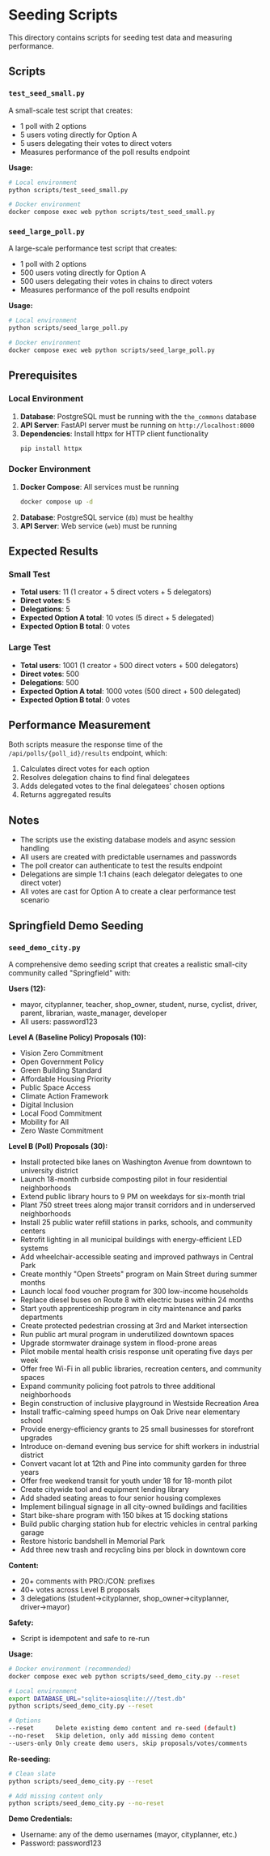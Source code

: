 # Seeding Scripts

This directory contains scripts for seeding test data and measuring performance.

## Scripts

### `test_seed_small.py`
A small-scale test script that creates:
- 1 poll with 2 options
- 5 users voting directly for Option A
- 5 users delegating their votes to direct voters
- Measures performance of the poll results endpoint

**Usage:**
```bash
# Local environment
python scripts/test_seed_small.py

# Docker environment
docker compose exec web python scripts/test_seed_small.py
```

### `seed_large_poll.py`
A large-scale performance test script that creates:
- 1 poll with 2 options
- 500 users voting directly for Option A
- 500 users delegating their votes in chains to direct voters
- Measures performance of the poll results endpoint

**Usage:**
```bash
# Local environment
python scripts/seed_large_poll.py

# Docker environment
docker compose exec web python scripts/seed_large_poll.py
```

## Prerequisites

### Local Environment
1. **Database**: PostgreSQL must be running with the `the_commons` database
2. **API Server**: FastAPI server must be running on `http://localhost:8000`
3. **Dependencies**: Install httpx for HTTP client functionality
   ```bash
   pip install httpx
   ```

### Docker Environment
1. **Docker Compose**: All services must be running
   ```bash
   docker compose up -d
   ```
2. **Database**: PostgreSQL service (`db`) must be healthy
3. **API Server**: Web service (`web`) must be running

## Expected Results

### Small Test
- **Total users**: 11 (1 creator + 5 direct voters + 5 delegators)
- **Direct votes**: 5
- **Delegations**: 5
- **Expected Option A total**: 10 votes (5 direct + 5 delegated)
- **Expected Option B total**: 0 votes

### Large Test
- **Total users**: 1001 (1 creator + 500 direct voters + 500 delegators)
- **Direct votes**: 500
- **Delegations**: 500
- **Expected Option A total**: 1000 votes (500 direct + 500 delegated)
- **Expected Option B total**: 0 votes

## Performance Measurement

Both scripts measure the response time of the `/api/polls/{poll_id}/results` endpoint, which:
1. Calculates direct votes for each option
2. Resolves delegation chains to find final delegatees
3. Adds delegated votes to the final delegatees' chosen options
4. Returns aggregated results

## Notes

- The scripts use the existing database models and async session handling
- All users are created with predictable usernames and passwords
- The poll creator can authenticate to test the results endpoint
- Delegations are simple 1:1 chains (each delegator delegates to one direct voter)
- All votes are cast for Option A to create a clear performance test scenario

## Springfield Demo Seeding

### `seed_demo_city.py`
A comprehensive demo seeding script that creates a realistic small-city community called "Springfield" with:

**Users (12):**
- mayor, cityplanner, teacher, shop_owner, student, nurse, cyclist, driver, parent, librarian, waste_manager, developer
- All users: password123

**Level A (Baseline Policy) Proposals (10):**
- Vision Zero Commitment
- Open Government Policy
- Green Building Standard
- Affordable Housing Priority
- Public Space Access
- Climate Action Framework
- Digital Inclusion
- Local Food Commitment
- Mobility for All
- Zero Waste Commitment

**Level B (Poll) Proposals (30):**
- Install protected bike lanes on Washington Avenue from downtown to university district
- Launch 18-month curbside composting pilot in four residential neighborhoods
- Extend public library hours to 9 PM on weekdays for six-month trial
- Plant 750 street trees along major transit corridors and in underserved neighborhoods
- Install 25 public water refill stations in parks, schools, and community centers
- Retrofit lighting in all municipal buildings with energy-efficient LED systems
- Add wheelchair-accessible seating and improved pathways in Central Park
- Create monthly "Open Streets" program on Main Street during summer months
- Launch local food voucher program for 300 low-income households
- Replace diesel buses on Route 8 with electric buses within 24 months
- Start youth apprenticeship program in city maintenance and parks departments
- Create protected pedestrian crossing at 3rd and Market intersection
- Run public art mural program in underutilized downtown spaces
- Upgrade stormwater drainage system in flood-prone areas
- Pilot mobile mental health crisis response unit operating five days per week
- Offer free Wi-Fi in all public libraries, recreation centers, and community spaces
- Expand community policing foot patrols to three additional neighborhoods
- Begin construction of inclusive playground in Westside Recreation Area
- Install traffic-calming speed humps on Oak Drive near elementary school
- Provide energy-efficiency grants to 25 small businesses for storefront upgrades
- Introduce on-demand evening bus service for shift workers in industrial district
- Convert vacant lot at 12th and Pine into community garden for three years
- Offer free weekend transit for youth under 18 for 18-month pilot
- Create citywide tool and equipment lending library
- Add shaded seating areas to four senior housing complexes
- Implement bilingual signage in all city-owned buildings and facilities
- Start bike-share program with 150 bikes at 15 docking stations
- Build public charging station hub for electric vehicles in central parking garage
- Restore historic bandshell in Memorial Park
- Add three new trash and recycling bins per block in downtown core

**Content:**
- 20+ comments with PRO:/CON: prefixes
- 40+ votes across Level B proposals
- 3 delegations (student→cityplanner, shop_owner→cityplanner, driver→mayor)

**Safety:**
- Script is idempotent and safe to re-run

**Usage:**
```bash
# Docker environment (recommended)
docker compose exec web python scripts/seed_demo_city.py --reset

# Local environment
export DATABASE_URL="sqlite+aiosqlite:///test.db"
python scripts/seed_demo_city.py --reset

# Options
--reset      Delete existing demo content and re-seed (default)
--no-reset   Skip deletion, only add missing demo content  
--users-only Only create demo users, skip proposals/votes/comments
```

**Re-seeding:**
```bash
# Clean slate
python scripts/seed_demo_city.py --reset

# Add missing content only
python scripts/seed_demo_city.py --no-reset
```

**Demo Credentials:**
- Username: any of the demo usernames (mayor, cityplanner, etc.)
- Password: password123
